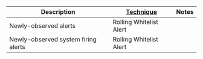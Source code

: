 | Description                         | [Technique](/Detection-Methods.md) | Notes |
| ----------------------------------- | ------------------------------------------------------- | ----- |
| Newly-observed alerts               | Rolling Whitelist Alert                                 |       |
| Newly-observed system firing alerts | Rolling Whitelist Alert                                 |       |


